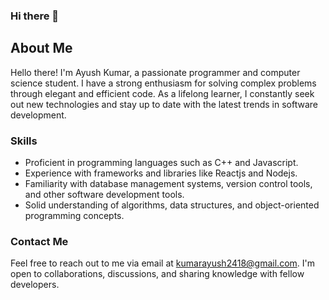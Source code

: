 ### Hi there 👋
## About Me

Hello there! I'm Ayush Kumar, a passionate programmer and computer science student. I have a strong enthusiasm for solving complex problems through elegant and efficient code. As a lifelong learner, I constantly seek out new technologies and stay up to date with the latest trends in software development.

### Skills

- Proficient in programming languages such as C++ and Javascript.
- Experience with frameworks and libraries like Reactjs and Nodejs.
- Familiarity with database management systems, version control tools, and other software development tools.
- Solid understanding of algorithms, data structures, and object-oriented programming concepts.

### Contact Me

Feel free to reach out to me via email at kumarayush2418@gmail.com. I'm open to collaborations, discussions, and sharing knowledge with fellow developers.


<!--
**ayushkumar098/ayushkumar098** is a ✨ _special_ ✨ repository because its `README.md` (this file) appears on your GitHub profile.

Here are some ideas to get you started:

- 🔭 I’m currently working on ...
- 🌱 I’m currently learning ...
- 👯 I’m looking to collaborate on ...
- 🤔 I’m looking for help with ...
- 💬 Ask me about ...
- 📫 How to reach me: ...
- 😄 Pronouns: ...
- ⚡ Fun fact: ...
-->


